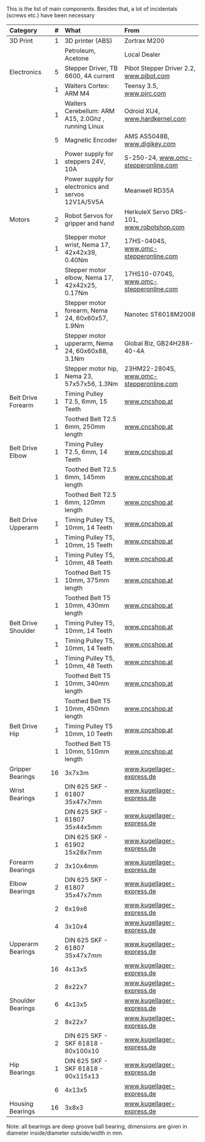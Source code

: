 This is the list of main components. Besides that, a lot of incidentals (screws etc.) have been necessary

|Category           |  #| What                                              | From         |
|:------------------|--:|:--------------------------------------------------|:-------------|
|3D Print           | 1 | 3D printer (ABS)                                   | Zortrax M200 |
|                   |   | Petroleum, Acetone                                 | Local Dealer |
|Electronics        | 5 | Stepper Driver, TB 6600, 4A current                | Pibot Stepper Driver 2.2, www.pibot.com | 
|                   | 1 | Walters Cortex: ARM M4                             | Teensy 3.5, www.pjrc.com |
|                   | 1 | Walters Cerebellum: ARM A15, 2.0Ghz , running Linux| Odroid XU4, www.hardkernel.com |
|                   | 5 | Magnetic Encoder                                   | AMS AS5048B, www.digikey.com |
|                   | 1 | Power supply for steppers 24V, 10A                 | S-250-24, www.omc-stepperonline.com |
|                   | 1 | Power supply for electronics and servos 12V1A/5V5A | Meanwell RD35A |
|Motors             | 2 | Robot Servos for gripper and hand                  | HerkuleX Servo DRS-101, www.robotshop.com |
|                   | 1 | Stepper motor wrist, Nema 17, 42x42x39, 0.40Nm     | 17HS-0404S, www.omc-stepperonline.com|
|                   | 1 | Stepper motor elbow, Nema 17, 42x42x25, 0.17Nm     | 17HS10-0704S, www.omc-stepperonline.com  |
|                   | 1 | Stepper motor forearm, Nema 24, 60x60x57, 1.9Nm    | Nanotec ST6018M2008|
|                   | 1 | Stepper motor upperarm, Nema 24, 60x60x88, 3.1Nm   | Global Biz, GB24H288-40-4A|
|                   | 1 | Stepper motor hip, Nema 23, 57x57x56, 1.3Nm        | 23HM22-2804S, www.omc-stepperonline.com  |
|Belt Drive Forearm | 1 | Timing Pulley T2.5, 6mm, 15 Teeth                  | www.cncshop.at |
|                   | 1 | Toothed Belt T2.5 6mm, 250mm length                | www.cncshop.at|
|Belt Drive Elbow   | 1 | Timing Pulley T2.5, 6mm, 14 Teeth                  | www.cncshop.at|
|                   | 1 | Toothed Belt T2.5 6mm, 145mm length                | www.cncshop.at|
|                   | 1 | Toothed Belt T2.5 6mm, 120mm length                |  www.cncshop.at|
|Belt Drive Upperarm| 1 | Timing Pulley T5, 10mm, 14 Teeth                   |  www.cncshop.at|
|                   | 1 | Timing Pulley T5, 10mm, 15 Teeth                   |  www.cncshop.at|
|                   | 1 | Timing Pulley T5, 10mm, 48 Teeth                   |  www.cncshop.at|
|                   | 1 | Toothed Belt T5 10mm, 375mm length                 |  www.cncshop.at|
|                   | 1 | Toothed Belt T5 10mm, 430mm length                 |  www.cncshop.at|
|Belt Drive Shoulder| 1 | Timing Pulley T5, 10mm, 14 Teeth                   |  www.cncshop.at|
|                   | 1 | Timing Pulley T5, 10mm, 14 Teeth                   |  www.cncshop.at|
|                   | 1 | Timing Pulley T5, 10mm, 48 Teeth                   |  www.cncshop.at|
|                   | 1 | Toothed Belt T5 10mm, 340mm length                 |  www.cncshop.at|
|                   | 1 | Toothed Belt T5 10mm, 450mm length                 |  www.cncshop.at|
|Belt Drive Hip     | 1 | Timing Pulley T5 10mm, 10 Teeth                    |  www.cncshop.at|
|                   | 1 | Toothed Belt T5 10mm, 510mm length                 |  www.cncshop.at|
|Gripper Bearings   |16 | 3x7x3m                                             | www.kugellager-express.de |
|Wrist Bearings     | 1 | DIN 625 SKF - 61807 35x47x7mm                      | www.kugellager-express.de |
|                   | 1 | DIN 625 SKF - 61807 35x44x5mm                      | www.kugellager-express.de |
|                   | 1 | DIN 625 SKF - 61902 15x28x7mm                      | www.kugellager-express.de |
|Forearm Bearings   | 2 | 3x10x4mm                                           | www.kugellager-express.de |
|Elbow   Bearings   | 2 | DIN 625 SKF - 61807 35x47x7mm                      | www.kugellager-express.de |
|                   | 2 | 6x19x6                                             | www.kugellager-express.de |
|                   | 4 | 3x10x4                                             | www.kugellager-express.de |
|Upperarm Bearings  | 2 | DIN 625 SKF - 61807 35x47x7mm                      | www.kugellager-express.de |
|                   |16 | 4x13x5                                             | www.kugellager-express.de |
|                   | 2 | 8x22x7                                             | www.kugellager-express.de |
|Shoulder Bearings  | 6 | 4x13x5                                             | www.kugellager-express.de |
|                   | 2 | 8x22x7                                             | www.kugellager-express.de |
|                   | 2 | DIN 625 SKF - SKF 61818 - 80x100x10                | www.kugellager-express.de |
|Hip Bearings       | 1 | DIN 625 SKF - SKF 61818 - 90x115x13                | www.kugellager-express.de |
|                   | 6 | 4x13x5                                             | www.kugellager-express.de |
|Housing Bearings   |16 | 3x8x3                                              | www.kugellager-express.de | 

Note: all bearings are deep groove ball bearing, dimensions are given in diameter inside/diameter outside/width in mm.
